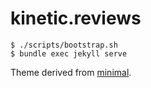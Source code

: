 # kinetic.reviews

```
$ ./scripts/bootstrap.sh
$ bundle exec jekyll serve
```

Theme derived from [minimal](https://github.com/pages-themes/minimal).
